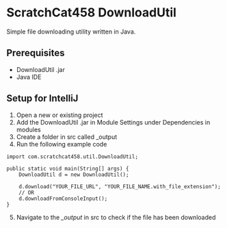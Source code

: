 # ScratchCat458 DownloadUtil
Simple file downloading utility written in Java.

## Prerequisites
- DownloadUtil .jar
- Java IDE

## Setup for IntelliJ
1. Open a new or existing project
2. Add the DownloadUtil .jar in Module Settings under Dependencies in modules
3. Create a folder in src called _output
4. Run the following example code
```
import com.scratchcat458.util.DownloadUtil;

public static void main(String[] args) {
    DownloadUtil d = new DownloadUtil();

    d.download("YOUR_FILE_URL", "YOUR_FILE_NAME.with_file_extension");
    // OR
    d.downloadFromConsoleInput();
}
```
5. Navigate to the *_output* in src to check if the file has been downloaded
